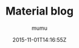---
title: "Material blog"
github: https://github.com/mumuxme/materialize-jekyll
demo: https://mumuxme.github.io/materialize-jekyll/
author: mumu

ssg:
  - Jekyll
cms:
  - No Cms
date: 2015-11-01T14:16:55Z
github_branch: master
description: "Jekyll theme based on materialize."
stale: true
---